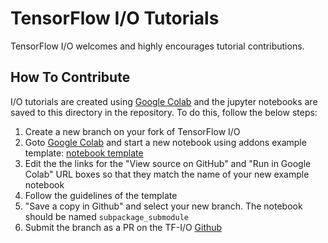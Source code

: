 # TensorFlow I/O Tutorials

TensorFlow I/O welcomes and highly encourages tutorial contributions.


## How To Contribute

I/O tutorials are created using [Google Colab](https://colab.research.google.com/) 
and the jupyter notebooks are saved to this directory in the repository. To do 
this, follow the below steps:

1. Create a new branch on your fork of TensorFlow I/O
2. Goto [Google Colab](https://colab.research.google.com/) and start a new 
notebook using addons example template:
[notebook template](https://github.com/tensorflow/docs/blob/master/tools/templates/notebook.ipynb)
3. Edit the the links for the "View source on GitHub" and "Run in Google Colab" 
URL boxes so that they match the name of your new example notebook
4. Follow the guidelines of the template
5. "Save a copy in Github" and select your new branch. The notebook should be 
named `subpackage_submodule`
6. Submit the branch as a PR on the TF-I/O [Github](https://github.com/tensorflow/io)
